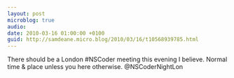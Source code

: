```yaml
---
layout: post
microblog: true
audio: 
date: 2010-03-16 01:00:00 +0100
guid: http://samdeane.micro.blog/2010/03/16/t10568939785.html
---
```

There should be a London #NSCoder meeting this evening I believe. Normal time &amp; place unless you here otherwise. @NSCoderNightLon
